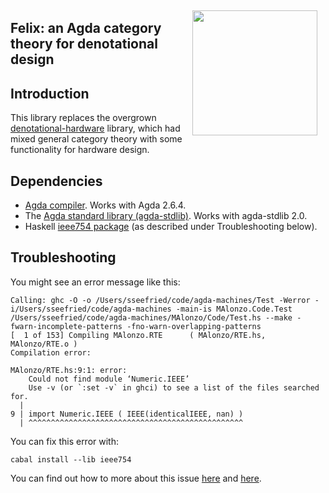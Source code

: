 <div style="float:right; padding:10pt"><img width="200" src="Felix-the-Cat.png"/></div>

## Felix: an Agda category theory for denotational design

## Introduction

This library replaces the overgrown [denotational-hardware](https://github.com/conal/denotational-hardware) library, which had mixed general category theory with some functionality for hardware design.

## Dependencies

*   [Agda compiler](https://agda.readthedocs.io/en/latest/getting-started/installation.html#installing-the-agda-and-the-agda-mode-programs).
    Works with Agda 2.6.4.
*   The [Agda standard library (agda-stdlib)](https://github.com/agda/agda-stdlib).
    Works with agda-stdlib 2.0.
*   Haskell [ieee754 package](https://github.com/agda/agda/issues/3619) (as described under Troubleshooting below).

## Troubleshooting

You might see an error message like this:

```
Calling: ghc -O -o /Users/sseefried/code/agda-machines/Test -Werror -i/Users/sseefried/code/agda-machines -main-is MAlonzo.Code.Test /Users/sseefried/code/agda-machines/MAlonzo/Code/Test.hs --make -fwarn-incomplete-patterns -fno-warn-overlapping-patterns
[  1 of 153] Compiling MAlonzo.RTE      ( MAlonzo/RTE.hs, MAlonzo/RTE.o )
Compilation error:

MAlonzo/RTE.hs:9:1: error:
    Could not find module ‘Numeric.IEEE’
    Use -v (or `:set -v` in ghci) to see a list of the files searched for.
  |
9 | import Numeric.IEEE ( IEEE(identicalIEEE, nan) )
  | ^^^^^^^^^^^^^^^^^^^^^^^^^^^^^^^^^^^^^^^^^^^^^^^^
```

You can fix this error with:

```
cabal install --lib ieee754
```

You can find out how to more about this issue [here](https://github.com/agda/agda/issues/3619#issuecomment-665232148) and
[here](https://agda.readthedocs.io/en/latest/getting-started/installation.html#installing-the-agda-and-the-agda-mode-programs).
